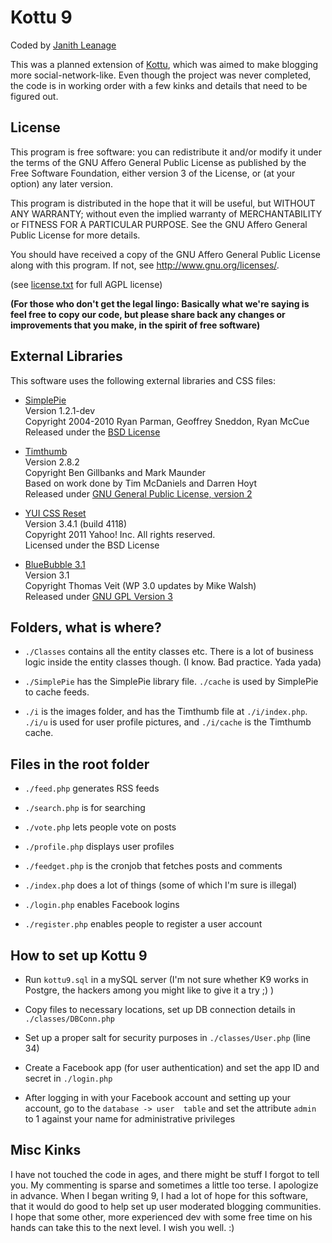 Kottu 9
=======

Coded by [Janith Leanage](http://janithl.blogspot.com)

This was a planned extension of [Kottu](https://github.com/janithl/Kottu),
which was aimed to make blogging more social-network-like. Even though
the project was never completed, the code is in working order with a few
kinks and details that need to be figured out.

License
-------

This program is free software: you can redistribute it and/or modify
it under the terms of the GNU Affero General Public License as published by
the Free Software Foundation, either version 3 of the License, or
(at your option) any later version.

This program is distributed in the hope that it will be useful,
but WITHOUT ANY WARRANTY; without even the implied warranty of
MERCHANTABILITY or FITNESS FOR A PARTICULAR PURPOSE.  See the
GNU Affero General Public License for more details.

You should have received a copy of the GNU Affero General Public License
along with this program.  If not, see <http://www.gnu.org/licenses/>. 

(see [license.txt](https://github.com/janithl/Kottu-9/blob/master/license.txt) 
for full AGPL license)

**(For those who don't get the legal lingo: Basically what we're saying is
feel free to copy our code, but please share back any changes or improvements
that you make, in the spirit of free software)**

External Libraries
------------------

This software uses the following external libraries and CSS files:

* [SimplePie](http://simplepie.org/)   
	Version 1.2.1-dev   
	Copyright 2004-2010 Ryan Parman, Geoffrey Sneddon, Ryan McCue   
	Released under the [BSD License](http://www.opensource.org/licenses/bsd-license.php)   

* [Timthumb](http://code.google.com/p/timthumb/)   
	Version 2.8.2   
	Copyright Ben Gillbanks and Mark Maunder   
	Based on work done by Tim McDaniels and Darren Hoyt   
	Released under [GNU General Public License, version 2](http://www.gnu.org/licenses/old-licenses/gpl-2.0.html)   

* [YUI CSS Reset](http://yuilibrary.com/license/)   
	Version 3.4.1 (build 4118)   
	Copyright 2011 Yahoo! Inc. All rights reserved.   
	Licensed under the BSD License   

* [BlueBubble 3.1](http://bluebubble.dosmundoscafe.com/)   
	Version 3.1    
	Copyright Thomas Veit (WP 3.0 updates by Mike Walsh)   
	Released under [GNU GPL Version 3](http://www.opensource.org/licenses/gpl-3.0.html)   

Folders, what is where?
-----------------------

* `./Classes` contains all the entity classes etc. There is a lot of business logic inside the entity classes
though. (I know. Bad practice. Yada yada)

* `./SimplePie` has the SimplePie library file. `./cache` is used by SimplePie to cache feeds.

* `./i` is the images folder, and has the Timthumb file at `./i/index.php`. `./i/u` is used for user profile
pictures, and `./i/cache` is the Timthumb cache.

Files in the root folder
------------------------

* `./feed.php` generates RSS feeds

* `./search.php` is for searching

* `./vote.php` lets people vote on posts

* `./profile.php` displays user profiles

* `./feedget.php` is the cronjob that fetches posts and comments

* `./index.php` does a lot of things (some of which I'm sure is illegal)

* `./login.php` enables Facebook logins

* `./register.php` enables people to register a user account

How to set up Kottu 9
---------------------

* Run `kottu9.sql` in a mySQL server (I'm not sure whether K9 works in Postgre, 
the hackers among you might like to give it a try ;) )
 
* Copy files to necessary locations, set up DB connection details in `./classes/DBConn.php`

* Set up a proper salt for security purposes in `./classes/User.php` (line 34)

* Create a Facebook app (for user authentication) and set the app ID and secret in `./login.php`

* After logging in with your Facebook account and setting up your account, go to the `database -> user 
table` and set the attribute `admin` to 1 against your name for administrative privileges

Misc Kinks
----------

I have not touched the code in ages, and there might be stuff I forgot to tell you. My commenting is sparse
and sometimes a little too terse. I apologize in advance. When I began writing 9, I had a lot of hope for this
software, that it would do good to help set up user moderated blogging communities. I hope that some other,
more experienced dev with some free time on his hands can take this to the next level. I wish you well. :)
